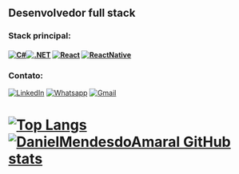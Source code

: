 
## Desenvolvedor full stack 

### Stack principal:

#### [![C#](https://img.shields.io/badge/C%23-239120?style=for-the-badge&logo=c-sharp&logoColor=white)](#)[![.NET](https://img.shields.io/badge/.NET-5C2D91?style=for-the-badge&logo=.net&logoColor=white)](#) [![React](https://img.shields.io/badge/React-20232A?style=for-the-badge&logo=react&logoColor=61DAFB)](#)  [![ReactNative](https://img.shields.io/badge/ReactNative-20232A?style=for-the-badge&logo=react&logoColor=61DAFB)](#)

### Contato:
[![LinkedIn](https://img.shields.io/badge/DanielAmaral-0077B5?style=for-the-badge&logo=linkedin&logoColor=white)](https://www.linkedin.com/in/daniel-amaral-0670a51a1/)
[![Whatsapp](https://img.shields.io/badge/WhatsApp-25D366?style=for-the-badge&logo=whatsapp&logoColor=white)](https://api.whatsapp.com/send?phone=5511982039269)
[![Gmail](https://img.shields.io/badge/daniel.amaral720@gmail.com-D14836?style=for-the-badge&logo=gmail&logoColor=white)](https://mail.google.com/mail/u/0/#inbox?compose=CllgCJZXhdBBRjkgTxnfBrKNKJGmQNDJndptCXMMFMzSMjgRwjDtkFNxMSXXdPzqHSTlPxKfKLV)

# [![Top Langs](https://github-readme-stats.vercel.app/api/top-langs/?username=DanielMendesdoAmaral&&langs_count=10&layout=compact&theme=radical)](https://github.com/DanielMendesdoAmaral/github-readme-stats)[![DanielMendesdoAmaral GitHub stats](https://github-readme-stats.vercel.app/api?username=DanielMendesdoAmaral&show_icons=true&theme=radical)](https://github.com/DanielMendesdoAmaral/github-readme-stats)

